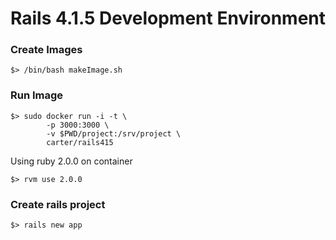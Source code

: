 Rails 4.1.5 Development Environment
===================================

### Create Images

```
$> /bin/bash makeImage.sh
```

### Run Image
```
$> sudo docker run -i -t \      
        -p 3000:3000 \  
        -v $PWD/project:/srv/project \  
        carter/rails415 
```
Using ruby 2.0.0 on container

```
$> rvm use 2.0.0
```

### Create rails project

```
$> rails new app
```
